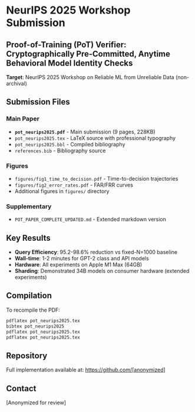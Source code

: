 # NeurIPS 2025 Workshop Submission

## Proof-of-Training (PoT) Verifier: Cryptographically Pre-Committed, Anytime Behavioral Model Identity Checks

**Target**: NeurIPS 2025 Workshop on Reliable ML from Unreliable Data (non-archival)

## Submission Files

### Main Paper
- **`pot_neurips2025.pdf`** - Main submission (9 pages, 228KB)
- `pot_neurips2025.tex` - LaTeX source with professional typography
- `pot_neurips2025.bbl` - Compiled bibliography
- `references.bib` - Bibliography source

### Figures
- `figures/fig1_time_to_decision.pdf` - Time-to-decision trajectories 
- `figures/fig2_error_rates.pdf` - FAR/FRR curves
- Additional figures in `figures/` directory

### Supplementary
- `POT_PAPER_COMPLETE_UPDATED.md` - Extended markdown version

## Key Results

- **Query Efficiency**: 95.2-98.6% reduction vs fixed-N=1000 baseline
- **Wall-time**: 1-2 minutes for GPT-2 class and API models  
- **Hardware**: All experiments on Apple M1 Max (64GB)
- **Sharding**: Demonstrated 34B models on consumer hardware (extended experiments)

## Compilation

To recompile the PDF:
```bash
pdflatex pot_neurips2025.tex
bibtex pot_neurips2025
pdflatex pot_neurips2025.tex
pdflatex pot_neurips2025.tex
```

## Repository

Full implementation available at: https://github.com/[anonymized]

## Contact

[Anonymized for review]